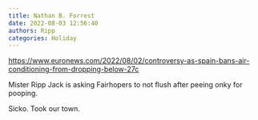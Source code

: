 ```yaml
---
title: Nathan B. Forrest
date: 2022-08-03 12:56:40
authors: Ripp
categories: Holiday
---
```


 https://www.euronews.com/2022/08/02/controversy-as-spain-bans-air-conditioning-from-dropping-below-27c

Mister Ripp Jack is asking Fairhopers to not flush after peeing onky for pooping.

Sicko. Took our town.